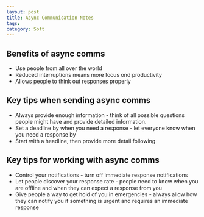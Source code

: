 ```yaml
---
layout: post
title: Async Communication Notes
tags: 
category: Soft
---
```


## Benefits of async comms

- Use people from all over the world
- Reduced interruptions means more focus ond productivity
- Allows people to think out responses properly

## Key tips when sending async comms

- Always provide enough information - think of all possible questions people might have and provide detailed information. 
- Set a deadline by when you need a response - let everyone know when you need a response by
- Start with a headline, then provide more detail following

## Key tips for working with async comms

- Control your notifications - turn off immediate response notifications
- Let people discover your response rate - people need to know when you are offline and when they can expect a response from you
- Give people a way to get hold of you in emergencies - always allow how they can notify you if something is urgent and requires an immediate response
